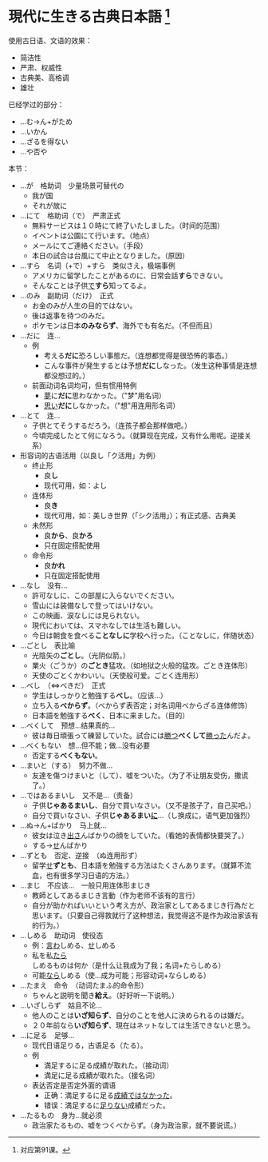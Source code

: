 # 現代に生きる古典日本語 [^title]

使用古日语、文语的效果：
- 简洁性
- 严肃、权威性
- 古典美、高格调
- 雄壮

已经学过的部分：
- ...む→ん+がため　　
- ...いかん　　
- ...ざるを得ない　　
- ...や否や　　

本节：
- ...が　格助词　少量场景可替代の
  - 我が国
  - それが故に
- ...にて　格助词（で）　严肃正式
  - 無料サービスは１０時にて終了いたしました。（时间的范围）
  - イベントは公園にて行います。（地点）
  - メールにてご連絡ください。（手段）
  - 本日の試合は台風にて中止となりました。（原因）
- ...すら　名词（+で）+すら　类似さえ，极端事例
  - アメリカに留学したことがあるのに、日常会話**すら**できない。
  - そんなことは子供<u>で</u>**すら**知ってるよ。
- ...のみ　副助词（だけ）　正式
  - お金のみが人生の目的ではない。
  - 後は返事を待つのみだ。
  - ポケモンは日本**のみならず**、海外でも有名だ。（不但而且）
- ...だに　连...　
  - 例
    - 考える**だに**恐ろしい事態だ。（连想都觉得是很恐怖的事态。）
    - こんな事件が発生するとは予想**だに**しなった。（发生这种事情是连想都没想过的。）
  - 前面动词名词均可，但有惯用特例
    - <u>夢</u>に**だに**思わなかった。（"梦"用名词）
    - <u>思い</u>**だに**しなかった。（"想"用连用形名词）
- ...とて　连...
  - 子供とてそうするだろう。（连孩子都会那样做吧。）
  - 今頃完成したとて何になろう。（就算现在完成，又有什么用呢。逆接关系）
- 形容词的古语活用（以良し「ク活用」为例）
  - 终止形
    - 良**し**
    - 现代可用，如：よし
  - 连体形
    - 良**き**
    - 现代可用，如：美しき世界（「シク活用」）；有正式感、古典美
  - 未然形
    - 良**から**、良**かろ**
    - 只在固定搭配使用
  - 命令形
    - 良**かれ**
    - 只在固定搭配使用
- ...なし　没有...　
  - 許可なしに、この部屋に入らないでください。
  - 雪山には装備なしで登ってはいけない。
  - この映画、涙なしには見られない。
  - 現代においては、スマホなしでは生活も難しい。
  - 今日は朝食を食べる**ことなしに**学校へ行った。（ことなしに，伴随状态）
- ...ごとし　表比喻　
  - 光陰矢の**ごとし**。（光阴似箭。）
  - 業火（ごうか）の**ごとき**猛攻。（如地狱之火般的猛攻。ごとき连体形）
  - 天使のごとくかわいい。（天使般可爱。ごとく连用形）
- ...べし　（⇔べきだ）　正式
  - 学生はしっかりと勉強する**べし**。（应该...）
  - 立ち入る**べからず**。（べからず表否定；对名词用べからざる连体修饰）
  - 日本語を勉強する**べく**、日本に来ました。（目的）
- ...べくして　预想...结果真的...　
  - 彼は毎日頑張って練習していた。試合には<u>勝つ</u>**べくして**<u>勝った</u>んだよ。
- ...べくもない　想...但不能；做...没有必要　
  - 否定する**べくもない**。
- ...まいと（する）　努力不做...　
  - 友達を傷つけまいと（して）、嘘をついた。（为了不让朋友受伤，撒谎了。）
- ...ではあるまいし　又不是...（责备）　
  - 子供**じゃあるまいし**、自分で買いなさい。（又不是孩子了，自己买吧。）
  - 自分で買いなさい、子供**じゃあるまい<u>に</u>**...（し换成に，语气更加强烈）
- ...ぬ→ん+ばかり　马上就...　
  - 彼女は泣き<u>出さ</u>んばかりの顔をしていた。（看她的表情都快要哭了。）
  - する→<u>せ</u>んばかり
- ...ずとも　否定、逆接　（ぬ连用形ず）
  - 留学<u>せ</u>**ずとも**、日本語を勉強する方法はたくさんあります。（就算不流血，也有很多学习日语的方法。）
- ...まじ　不应该...　一般只用连体形まじき
  - 教師としてあるまじき言動（作为老师不该有的言行）
  - 自分が助かればいいという考え方が、政治家としてあるまじき行為だと思います。（只要自己得救就行了这种想法，我觉得这不是作为政治家该有的行为。）
- ...しめる　助动词　使役态
  - 例：<u>言わ</u>しめる、<u>せ</u>しめる
  - 私を私<u>たら</u>しめるものは何か（是什么让我成为了我；名词+たらしめる）
  - 可能<u>なら</u>しめる（使...成为可能；形容动词+ならしめる）
- ...たまえ　命令　（动词たまふ的命令形）
  - ちゃんと説明を聞き**給え**。（好好听一下说明。）
- ...いざしらず　姑且不论...　
  - 他人のことは**いざ知らず**、自分のことを他人に決められるのは嫌だ。
  - ２０年前なら**いざ知らず**、現在はネットなしては生活できないと思う。
- ...に足る　足够...　
  - 现代日语足りる，古语足る（たる）。
  - 例
    - 満足するに足る成績が取れた。（接动词）
    - 満足に足る成績が取れた。（接名词）
  - 表达否定是否定外面的谓语
    - 正确：満足するに足る<u>成績ではなかった</u>。
    - 错误：満足するに<u>足りない</u>成績だった。
- ...たるもの　身为...就必须　
  - 政治家たるもの、嘘をつくべからず。（身为政治家，就不要说谎。）



[^title]: 对应第91课。



